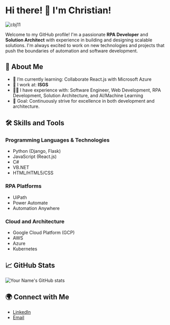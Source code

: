 # Hi there! 👋 I'm Christian!
![cbj11](https://github.com/user-attachments/assets/b463f4d7-5778-4fdf-a2a4-8e5e95ce69f5)

Welcome to my GitHub profile! I'm a passionate **RPA Developer** and **Solution Architect** with experience in building and designing scalable solutions. I'm always excited to work on new technologies and projects that push the boundaries of automation and software development.

## 🚀 About Me
- 🌱 I’m currently learning: Collaborate React.js with Microsoft Azure
- 💼 I work at: **ISGS**
- 👨‍💻 I have experience with: Software Engineer, Web Development, RPA Development, Solution Architecture, and AI/Machine Learning
- 🎯 Goal: Continuously strive for excellence in both development and architecture.

## 🛠 Skills and Tools
### Programming Languages & Technologies
- Python (Django, Flask)
- JavaScript (React.js)
- C#
- VB.NET
- HTML/HTML5/CSS

### RPA Platforms
- UiPath
- Power Automate
- Automation Anywhere

### Cloud and Architecture
- Google Cloud Platform (GCP)
- AWS
- Azure
- Kubernetes

## 📈 GitHub Stats

![Your Name's GitHub stats](https://github-readme-stats.vercel.app/api?username=your-github-username&show_icons=true&theme=radical)

## 🌍 Connect with Me

- [LinkedIn](https://www.linkedin.com/in/christian-b-883603212/)
- [Email](mailto:christianbennett011@gmail.com)
